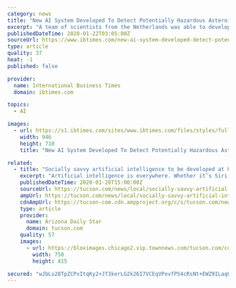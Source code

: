 ```yaml
---
category: news
title: "New AI System Developed To Detect Potentially Hazardous Asteroids"
excerpt: "A team of scientists from the Netherlands was able to develop a new system that can track asteroids that are in danger of causing major impact events on Earth. According to their scientists, their system is more effective than the one currently being used by NASA to track asteroids."
publishedDateTime: 2020-01-22T03:05:00Z
sourceUrl: https://www.ibtimes.com/new-ai-system-developed-detect-potentially-hazardous-asteroids-2907051
type: article
quality: 37
heat: -1
published: false

provider:
  name: International Business Times
  domain: ibtimes.com

topics:
  - AI

images:
  - url: https://s1.ibtimes.com/sites/www.ibtimes.com/files/styles/full/public/2015/03/16/asteroids.jpg
    width: 946
    height: 710
    title: "New AI System Developed To Detect Potentially Hazardous Asteroids"

related:
  - title: "Socially savvy artificial intelligence to be developed at UA"
    excerpt: "Artificial intelligence is everywhere. Whether it’s Siri, Alexa or Google Assistant, people use AI agents on a daily basis to communicate, to remember things and to make everyday life more convenient. Now, University of Arizona researchers are looking to take AI to the next level. Like something from a science fiction movie, they are hoping ..."
    publishedDateTime: 2020-01-20T15:00:00Z
    sourceUrl: https://tucson.com/news/local/socially-savvy-artificial-intelligence-to-be-developed-at-ua/article_0f8879d4-3543-56ba-a7dd-12c18c0b3d7b.html
    ampUrl: https://tucson.com/news/local/socially-savvy-artificial-intelligence-to-be-developed-at-ua/article_0f8879d4-3543-56ba-a7dd-12c18c0b3d7b.amp.html
    cdnAmpUrl: https://tucson-com.cdn.ampproject.org/c/s/tucson.com/news/local/socially-savvy-artificial-intelligence-to-be-developed-at-ua/article_0f8879d4-3543-56ba-a7dd-12c18c0b3d7b.amp.html
    type: article
    provider:
      name: Arizona Daily Star
      domain: tucson.com
    quality: 57
    images:
      - url: https://bloximages.chicago2.vip.townnews.com/tucson.com/content/tncms/assets/v3/editorial/0/85/08513400-1dc1-589e-8d7b-5f0836a08307/5e224e7ec3a7a.image.jpg
        width: 750
        height: 415

secured: "wJbLu28TpZCPxItqKy2+JT3kerLG2k26I7VCEqVPovfP54cRsNt+EWZ9ILaq0Sfx90sc8bHizbCKoNN8qwsGjdjOmtgbOdIiHggNaFLp+7nbGK2GNfZ+zolNVNMuXcSqFTagwRDISZ+3Y6Y7rrUHwOijspAbv349DZZ3Ktlf7hw8iyBlpzm1VjhITjzVOvp7IbW82mfKVhzy5U7ETJHyOGF35BKfDJAN1v88B9ocAU8wAXuKK+HM1m8QmAQOBASipVdg2VrmsX+ZpRyW5iLxkPLmRXAH5M9M9bIYoHIk4GrvZ14eoihbqPYtRTLZOPtB76wcnR1z3A1IS9q29b/2DL2avSRTKKPhX6drSRKm0oVlEWIQUCL7Vi+FwrcrvHVVqnp4dvnbXZ3S4X2yCDE27M4xy8lLauhkVj4DMQITLGvx/ihqq4U+Ff0Y+zBqjCXk8ou28Yd4jcpLhs2E8KmDAw==;uciOocQIdjt5QU1z0BFDpw=="
---
```


